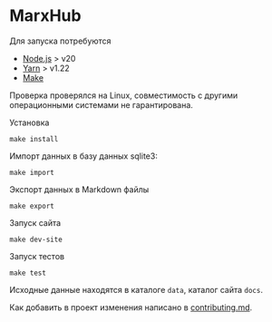 # MarxHub

Для запуска потребуются

* [Node.js](https://nodejs.org/en) > v20
* [Yarn](https://yarnpkg.com/) > v1.22
* [Make](https://www.gnu.org/software/make/manual/)

Проверка проверялся на Linux, совместимость с другими операционными системами не гарантирована.

Установка

```
make install
```

Импорт данных в базу данных sqlite3:

```
make import
```

Экспорт данных в Markdown файлы

```
make export
```

Запуск сайта

```
make dev-site
```

Запуск тестов

```
make test
```

Исходные данные находятся в каталоге `data`, каталог сайта `docs`.

Как добавить в проект изменения написано в [contributing.md](contributing.md).